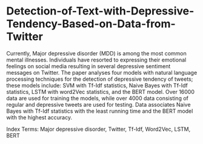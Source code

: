 # Detection-of-Text-with-Depressive-Tendency-Based-on-Data-from-Twitter
  Currently, Major depressive disorder (MDD) is among the most common mental illnesses. Individuals have resorted to expressing their emotional feelings on social media
resulting in several depressive sentiment messages on Twitter. The paper analyses four models with natural language processing techniques for the detection of depressive tendency of tweets; these models include: SVM with Tf-Idf statistics, Naive Bayes with Tf-Idf statistics, LSTM with word2Vec statistics, and the BERT model. Over 16000 data are used for training the models, while over 4000 data consisting of regular and depressive tweets are used for testing. Data associates Naive Bayes with Tf-Idf statistics with the least running time and the BERT model with the highest accuracy. 

Index Terms: Major depressive disorder, Twitter, Tf-Idf, Word2Vec, LSTM, BERT
